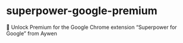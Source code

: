 # superpower-google-premium
🌟 Unlock Premium for the Google Chrome extension “Superpower for Google” from Aywen
